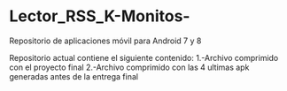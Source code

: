 # Lector_RSS_K-Monitos-
Repositorio de aplicaciones móvil para Android 7 y 8 

Repositorio actual contiene el siguiente contenido:
1.-Archivo comprimido con el proyecto final 
2.-Archivo comprimido con las 4 ultimas apk generadas antes de la entrega final
